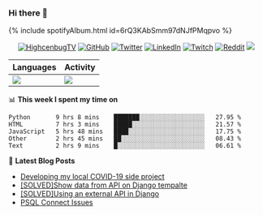 ### Hi there 👋

{% include spotifyAlbum.html id=6rQ3KAbSmm97dNJfPMqpvo %}
<p align="center">
  <a href="https://facebook.com/highcenbugtv"><img src="https://img.shields.io/badge/highcenbugtv-tv-blue" alt="HighcenbugTV"></a>
  <a href="https://github.com/reyesvicente"><img src="https://img.shields.io/github/followers/reyesvicente?label=Follow&style=social" alt="GitHub"></a>
	<a href="https://twitter.com/highcenburg"><img src="https://img.shields.io/twitter/follow/highcenburg?label=Follow&style=social" alt="Twitter"></a>
	<a href="https://www.linkedin.com/in/reyesvicente0888"><img src="https://img.shields.io/badge/LinkedIn--_.svg?style=social&logo=linkedin" alt="LinkedIn"></a>	
  <a href="https://twitch.tv/highcenburg"><img src="https://img.shields.io/twitch/status/highcenburg?style=social" alt="Twitch"></a>
  <a href="https://reddit.com/u/icenreyes"><img src="https://img.shields.io/reddit/user-karma/combined/icenreyes?style=social" alt="Reddit"></a>
  <a href="https://open.spotify.com/artist/7oujeUrwgwhYUQFRW7VlIR?si=FlA7f1xiScKf4wcaegYF8g"><img src="https://img.shields.io/badge/Soul%20Heist%20Music-Support-green"></a>
</p>



Languages | Activity
------------ | -------------
![](https://wakatime.com/share/@vgreyes/31b6042f-566a-4eab-a95a-20aad96c1600.png) | ![](https://wakatime.com/share/@vgreyes/9569364d-0544-4bb0-bee4-2faeb6d5c511.png)

📊 **This week I spent my time on**
<!--START_SECTION:waka-->
```text
Python       9 hrs 8 mins    ███████░░░░░░░░░░░░░░░░░░   27.95 % 
HTML         7 hrs 3 mins    █████░░░░░░░░░░░░░░░░░░░░   21.57 % 
JavaScript   5 hrs 48 mins   ████░░░░░░░░░░░░░░░░░░░░░   17.75 % 
Other        2 hrs 45 mins   ██░░░░░░░░░░░░░░░░░░░░░░░   08.43 % 
Text         2 hrs 9 mins    █░░░░░░░░░░░░░░░░░░░░░░░░   06.61 %
```
<!--END_SECTION:waka-->

📕 **Latest Blog Posts**
<!-- BLOG-POST-LIST:START -->
- [Developing my local COVID-19 side project](https://dev.to/highcenburg/developing-my-local-covid-19-side-project-2oa6)
- [[SOLVED]Show data from API on Django tempalte](https://dev.to/highcenburg/show-data-from-api-on-django-tempalte-566k)
- [[SOLVED]Using an external API in Django](https://dev.to/highcenburg/using-an-external-api-in-django-1kki)
- [PSQL Connect Issues](https://dev.to/highcenburg/psql-connect-issues-1g19)
<!-- BLOG-POST-LIST:END -->
